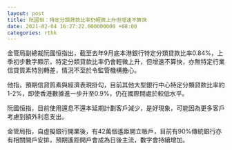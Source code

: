 ```yaml
---
layout: post
title: 阮國恒：特定分類貸款比率仍輕微上升但增速不算快
date: 2021-02-04 16:27:22.000000000 +08:00
categories: rthk
---
```


金管局副總裁阮國恒指出，截至去年9月底本港銀行特定分類貸款比率0.84%，上季初步數字顯示，特定分類貸款比率仍會輕微上升，但增速不算快，亦無特定行業信貸質素特別轉差，情況不至於令監管機構擔心。

他指，預期信貸質素與經濟表現掛勾，目前其他大型銀行中心特定分類貸款比率約1-2%，即使香港數據進一步升至0.9%，仍在國際間處於較低水平。

阮國恒指，目前使用還息不還本延期計劃客戶減少，是好現象，可能因為更多客戶考慮到額外利息支出。

金管局指，自虛擬銀行開業後，有42萬個遙距開立帳戶，目前有90%傳統銀行亦有相關開戶安排，預期遙距開戶會成為日後主流，數字會持續增加。

